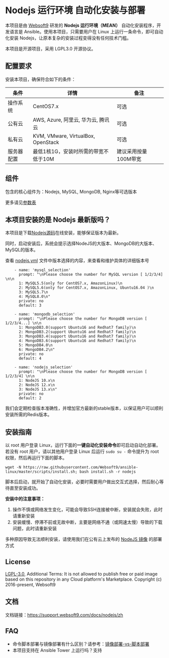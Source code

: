 
# Nodejs 运行环境 自动化安装与部署

本项目是由 [Websoft9](https://www.websoft9.com) 研发的 **Nodejs 运行环境（MEAN）** 自动化安装程序，开发语言是 Ansible。使用本项目，只需要用户在 Linux 上运行一条命令，即可自动化安装 Nodejs，让原本复杂的安装过程变得没有任何技术门槛。  

本项目是开源项目，采用 LGPL3.0 开源协议。

## 配置要求

安装本项目，确保符合如下的条件：

| 条件       | 详情       | 备注  |
| ------------ | ------------ | ----- |
| 操作系统       | CentOS7.x  |  可选  |
| 公有云| AWS, Azure, 阿里云, 华为云, 腾讯云 | 可选 |
| 私有云|  KVM, VMware, VirtualBox, OpenStack | 可选 |
| 服务器配置 | 最低1核1G，安装时所需的带宽不低于10M |  建议采用按量100M带宽 |

## 组件

包含的核心组件为：Nodejs, MySQL, MongoDB, Nginx等可选版本

更多请见[参数表](/docs/zh/stack-components.md)

## 本项目安装的是 Nodejs 最新版吗？

本项目是下载[Nodejs源码](https://rpm.nodesource.com)在线安装，能够保证版本为最新。 

同时，启动安装后，系统会提示选择NodeJS的大版本、MongoDB的大版本、MySQL的版本。

查看 [nodejs.yml](/nodejs.yml) 文件中版本选择的内容，来查看和维护具体的详细版本号

```
    - name: 'mysql_selection'
      prompt: "\nPlease choose the number for MySQL version [ 1/2/3/4] \n\n
      1: MySQL5.5(only for CentOS7.x, AmazonLinux)\n
      2: MySQL5.6(only for CentOS7.x, AmazonLinux, Ubuntu16.04 )\n
      3: MySQL5.7\n
      4: MySQL8.0\n"
      private: no
      default: 3

    - name: 'mongodb_selection'
      prompt: "\nPlease choose the number for MongoDB version [ 1/2/3/4...] \n\n
      1: MongoDB3.0(support Ubuntu16 and Redhat7 family)\n
      2: MongoDB3.2(support Ubuntu16 and Redhat7 family)\n
      3: MongoDB3.4(support Ubuntu16 and Redhat7 family)\n
      4: MongoDB3.6(support Ubuntu16 and Redhat7 family)\n
      5: MongoDB4.0\n
      6: MongoDB4.2\n"
      private: no
      default: 4

    - name: 'nodejs_selection'
      prompt: "\nPlease choose the number for MongoDB version [ 1/2/3/4] \n\n
      1: NodeJS 10.x\n
      2: NodeJS 12.x\n
      3: NodeJS 13.x\n"
      private: no
      default: 2
```

我们会定期检查版本准确性，并增加官方最新的stable版本，以保证用户可以顺利安装所需的Redis版本。

## 安装指南

以 root 用户登录 Linux，运行下面的**一键自动化安装命令**即可启动自动化部署。若没有 root 用户，请以其他用户登录 Linux 后运行 `sudo su -` 命令提升为 root 权限，然后再运行下面的脚本。

```
wget -N https://raw.githubusercontent.com/Websoft9/ansible-linux/master/scripts/install.sh; bash install.sh -r nodejs
```

脚本后启动，就开始了自动化安装，必要时需要用户做出交互式选择，然后耐心等待直至安装成功。

**安装中的注意事项：**  

1. 操作不慎或网络发生变化，可能会导致SSH连接被中断，安装就会失败，此时请重新安装
2. 安装缓慢、停滞不前或无故中断，主要是网络不通（或网速太慢）导致的下载问题，此时请重新安装

多种原因导致无法顺利安装，请使用我们在公有云上发布的 [NodeJS 镜像](https://apps.websoft9.com/nodejs) 的部署方式

## License

[LGPL-3.0](/License.md), Additional Terms: It is not allowed to publish free or paid image based on this repository in any Cloud platform's Marketplace.
Copyright (c) 2016-present, Websoft9

## 文档

文档链接：https://support.websoft9.com/docs/nodejs/zh

## FAQ

- 命令脚本部署与镜像部署有什么区别？请参考：[镜像部署-vs-脚本部署](https://support.websoft9.com/docs/faq/zh/bz-product.html#镜像部署-vs-脚本部署)
- 本项目支持在 Ansible Tower 上运行吗？支持
